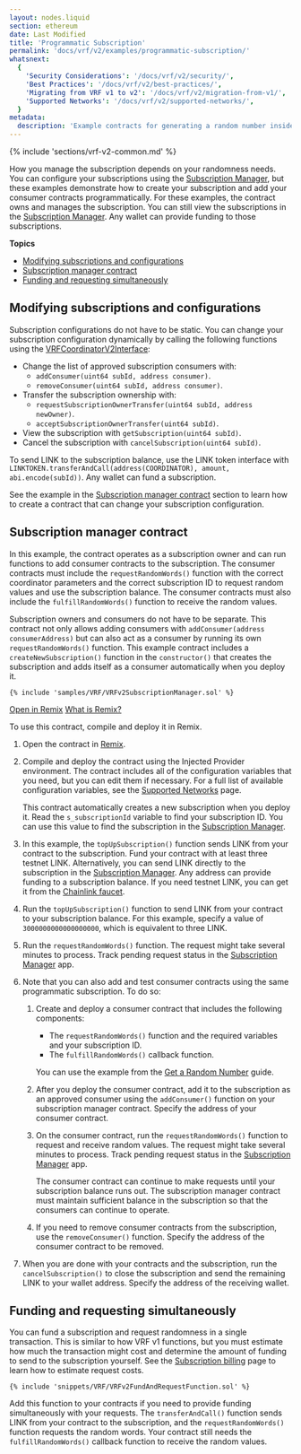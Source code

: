 ```yaml
---
layout: nodes.liquid
section: ethereum
date: Last Modified
title: 'Programmatic Subscription'
permalink: 'docs/vrf/v2/examples/programmatic-subscription/'
whatsnext:
  {
    'Security Considerations': '/docs/vrf/v2/security/',
    'Best Practices': '/docs/vrf/v2/best-practices/',
    'Migrating from VRF v1 to v2': '/docs/vrf/v2/migration-from-v1/',
    'Supported Networks': '/docs/vrf/v2/supported-networks/',
  }
metadata:
  description: 'Example contracts for generating a random number inside a smart contract using Chainlink VRF v2.'
---
```


{% include 'sections/vrf-v2-common.md' %}

How you manage the subscription depends on your randomness needs. You can configure your subscriptions using the [Subscription Manager](https://vrf.chain.link), but these examples demonstrate how to create your subscription and add your consumer contracts programmatically. For these examples, the contract owns and manages the subscription. You can still view the subscriptions in the [Subscription Manager](https://vrf.chain.link). Any wallet can provide funding to those subscriptions.

**Topics**

- [Modifying subscriptions and configurations](#modifying-subscriptions-and-configurations)
- [Subscription manager contract](#subscription-manager-contract)
- [Funding and requesting simultaneously](#funding-and-requesting-simultaneously)

## Modifying subscriptions and configurations

Subscription configurations do not have to be static. You can change your subscription configuration dynamically by calling the following functions using the [VRFCoordinatorV2Interface](https://github.com/smartcontractkit/chainlink/blob/develop/contracts/src/v0.8/interfaces/VRFCoordinatorV2Interface.sol):

- Change the list of approved subscription consumers with:
  - `addConsumer(uint64 subId, address consumer)`.
  - `removeConsumer(uint64 subId, address consumer)`.
- Transfer the subscription ownership with:
  - `requestSubscriptionOwnerTransfer(uint64 subId, address newOwner)`.
  - `acceptSubscriptionOwnerTransfer(uint64 subId)`.
- View the subscription with `getSubscription(uint64 subId)`.
- Cancel the subscription with `cancelSubscription(uint64 subId)`.

To send LINK to the subscription balance, use the LINK token interface with `LINKTOKEN.transferAndCall(address(COORDINATOR), amount, abi.encode(subId))`. Any wallet can fund a subscription.

See the example in the [Subscription manager contract](#subscription-manager-contract) section to learn how to create a contract that can change your subscription configuration.

## Subscription manager contract

In this example, the contract operates as a subscription owner and can run functions to add consumer contracts to the subscription. The consumer contracts must include the `requestRandomWords()` function with the correct coordinator parameters and the correct subscription ID to request random values and use the subscription balance. The consumer contracts must also include the `fulfillRandomWords()` function to receive the random values.

Subscription owners and consumers do not have to be separate. This contract not only allows adding consumers with `addConsumer(address consumerAddress)` but can also act as a consumer by running its own `requestRandomWords()` function. This example contract includes a `createNewSubscription()` function in the `constructor()` that creates the subscription and adds itself as a consumer automatically when you deploy it.

```solidity
{% include 'samples/VRF/VRFv2SubscriptionManager.sol' %}
```

<div class="remix-callout">
      <a href="https://remix.ethereum.org/#url=https://docs.chain.link/samples/VRF/VRFv2SubscriptionManager.sol" target="_blank" >Open in Remix</a>
      <a href="/docs/conceptual-overview/#what-is-remix">What is Remix?</a>
</div>

To use this contract, compile and deploy it in Remix.

1. Open the contract in [Remix](https://remix.ethereum.org/#url=https://docs.chain.link/samples/VRF/VRFv2SubscriptionManager.sol).

1. Compile and deploy the contract using the Injected Provider environment. The contract includes all of the configuration variables that you need, but you can edit them if necessary. For a full list of available configuration variables, see the [Supported Networks](/docs/vrf/v2/supported-networks/) page.

   This contract automatically creates a new subscription when you deploy it. Read the `s_subscriptionId` variable to find your subscription ID. You can use this value to find the subscription in the [Subscription Manager](https://vrf.chain.link).

1. In this example, the `topUpSubscription()` function sends LINK from your contract to the subscription. Fund your contract with at least three testnet LINK. Alternatively, you can send LINK directly to the subscription in the [Subscription Manager](https://vrf.chain.link). Any address can provide funding to a subscription balance. If you need testnet LINK, you can get it from the [Chainlink faucet](https://faucets.chain.link/goerli).

1. Run the `topUpSubscription()` function to send LINK from your contract to your subscription balance. For this example, specify a value of `3000000000000000000`, which is equivalent to three LINK.

1. Run the `requestRandomWords()` function. The request might take several minutes to process. Track pending request status in the [Subscription Manager](https://vrf.chain.link) app.

1. Note that you can also add and test consumer contracts using the same programmatic subscription. To do so:

   1. Create and deploy a consumer contract that includes the following components:

      - The `requestRandomWords()` function and the required variables and your subscription ID.
      - The `fulfillRandomWords()` callback function.

      You can use the example from the [Get a Random Number](/docs/vrf/v2/examples/get-a-random-number/#analyzing-the-contract) guide.

   1. After you deploy the consumer contract, add it to the subscription as an approved consumer using the `addConsumer()` function on your subscription manager contract. Specify the address of your consumer contract.

   1. On the consumer contract, run the `requestRandomWords()` function to request and receive random values. The request might take several minutes to process. Track pending request status in the [Subscription Manager](https://vrf.chain.link) app.

      The consumer contract can continue to make requests until your subscription balance runs out. The subscription manager contract must maintain sufficient balance in the subscription so that the consumers can continue to operate.

   1. If you need to remove consumer contracts from the subscription, use the `removeConsumer()` function. Specify the address of the consumer contract to be removed.

1. When you are done with your contracts and the subscription, run the `cancelSubscription()` to close the subscription and send the remaining LINK to your wallet address. Specify the address of the receiving wallet.

## Funding and requesting simultaneously

You can fund a subscription and request randomness in a single transaction. This is similar to how VRF v1 functions, but you must estimate how much the transaction might cost and determine the amount of funding to send to the subscription yourself. See the [Subscription billing](/docs/vrf/v2/introduction/#subscription-billing) page to learn how to estimate request costs.

```solidity
{% include 'snippets/VRF/VRFv2FundAndRequestFunction.sol' %}
```

Add this function to your contracts if you need to provide funding simultaneously with your requests. The `transferAndCall()` function sends LINK from your contract to the subscription, and the `requestRandomWords()` function requests the random words. Your contract still needs the `fulfillRandomWords()` callback function to receive the random values.
